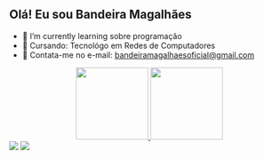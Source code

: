 ## Olá! Eu sou Bandeira Magalhães

- 🌱 I’m currently learning  sobre programação 
- 🤔 Cursando: Tecnológo em Redes de Computadores
- 💬 Contata-me no e-mail: bandeiramagalhaesoficial@gmail.com

<div align="center">
  <a href="https://github.com/bandeiramgn">
  <img height="130em" src="https://github-readme-stats.vercel.app/api?username=bandeiramgn&show_icons=true&theme=algolia&include_all_commits=true&count_private=true"/>
  <img height="130em" src="https://github-readme-stats.vercel.app/api/top-langs/?username=bandeiramgn&layout=compact&langs_count=7&theme=algolia"/>
</div>
<div> 
  <a href = "mailto:bandeiramagalhaesoficial@gmail.com"><img src="https://img.shields.io/badge/-Gmail-%23333?style=for-the-badge&logo=gmail&logoColor=white" target="_blank"></a>
  <a href="https://www.linkedin.com/in/bandeira-magalh%C3%A3es/" target="_blank"><img src="https://img.shields.io/badge/-LinkedIn-%230077B5?style=for-the-badge&logo=linkedin&logoColor=white" target="_blank"></a> 
</div>
